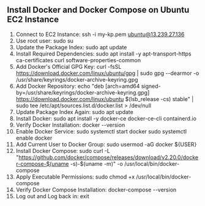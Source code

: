## Install Docker and Docker Compose on Ubuntu EC2 Instance
1. Connect to EC2 Instance:
ssh -i my-kp.pem ubuntu@13.239.27.136
2. Use root user:
sudo su
3. Update the Package Index:
sudo apt update
4. Install Required Dependencies:
sudo apt install -y apt-transport-https ca-certificates curl software-properties-common
5. Add Docker's Official GPG Key:
curl -fsSL https://download.docker.com/linux/ubuntu/gpg | sudo gpg --dearmor -o /usr/share/keyrings/docker-archive-keyring.gpg
6. Add Docker Repository:
echo "deb [arch=amd64 signed-by=/usr/share/keyrings/docker-archive-keyring.gpg] https://download.docker.com/linux/ubuntu $(lsb_release -cs) stable" | sudo tee /etc/apt/sources.list.d/docker.list > /dev/null
7. Update Package Index Again:
sudo apt update
8. Install Docker:
sudo apt install -y docker-ce docker-ce-cli containerd.io
9. Verify Docker Installation:
docker --version
10. Enable Docker Service:
sudo systemctl start docker
sudo systemctl enable docker
11. Add Current User to Docker Group:
sudo usermod -aG docker ${USER}
12. Install Docker Compose:
sudo curl -L "https://github.com/docker/compose/releases/download/v2.20.0/docker-compose-$(uname -s)-$(uname -m)" -o /usr/local/bin/docker-compose
13. Apply Executable Permissions:
sudo chmod +x /usr/local/bin/docker-compose
14. Verify Docker Compose Installation:
docker-compose --version
15. Log out and Log back in:
exit